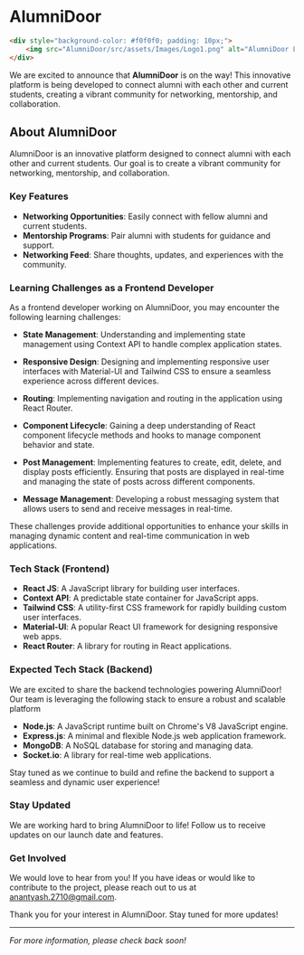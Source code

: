 # AlumniDoor

```markdown
<div style="background-color: #f0f0f0; padding: 10px;">
    <img src="AlumniDoor/src/assets/Images/Logo1.png" alt="AlumniDoor Logo">
</div>
```

We are excited to announce that **AlumniDoor** is on the way! This innovative platform is being developed to connect alumni with each other and current students, creating a vibrant community for networking, mentorship, and collaboration.

## About AlumniDoor

AlumniDoor is an innovative platform designed to connect alumni with each other and current students. Our goal is to create a vibrant community for networking, mentorship, and collaboration.

### Key Features

- **Networking Opportunities**: Easily connect with fellow alumni and current students.
- **Mentorship Programs**: Pair alumni with students for guidance and support.
- **Networking Feed**: Share thoughts, updates, and experiences with the community.

### Learning Challenges as a Frontend Developer

As a frontend developer working on AlumniDoor, you may encounter the following learning challenges:

- **State Management**: Understanding and implementing state management using Context API to handle complex application states.
- **Responsive Design**: Designing and implementing responsive user interfaces with Material-UI and Tailwind CSS to ensure a seamless experience across different devices.
- **Routing**: Implementing navigation and routing in the application using React Router.
- **Component Lifecycle**: Gaining a deep understanding of React component lifecycle methods and hooks to manage component behavior and state.

- **Post Management**: Implementing features to create, edit, delete, and display posts efficiently. Ensuring that posts are displayed in real-time and managing the state of posts across different components.
- **Message Management**: Developing a robust messaging system that allows users to send and receive messages in real-time.

These challenges provide additional opportunities to enhance your skills in managing dynamic content and real-time communication in web applications.

### Tech Stack (Frontend)

- **React JS**: A JavaScript library for building user interfaces.
- **Context API**: A predictable state container for JavaScript apps.
- **Tailwind CSS**: A utility-first CSS framework for rapidly building custom user interfaces.
- **Material-UI**: A popular React UI framework for designing responsive web apps.
- **React Router**: A library for routing in React applications.

### Expected Tech Stack (Backend)

We are excited to share the backend technologies powering AlumniDoor! Our team is leveraging the following stack to ensure a robust and scalable platform

- **Node.js**: A JavaScript runtime built on Chrome's V8 JavaScript engine.
- **Express.js**: A minimal and flexible Node.js web application framework.
- **MongoDB**: A NoSQL database for storing and managing data.
- **Socket.io**: A library for real-time web applications.

Stay tuned as we continue to build and refine the backend to support a seamless and dynamic user experience!

### Stay Updated

We are working hard to bring AlumniDoor to life! Follow us to receive updates on our launch date and features.

### Get Involved

We would love to hear from you! If you have ideas or would like to contribute to the project, please reach out to us at [anantyash.2710@gmail.com](mailto:anantyash.2710@gmail.com).

Thank you for your interest in AlumniDoor. Stay tuned for more updates!

---

_For more information, please check back soon!_
